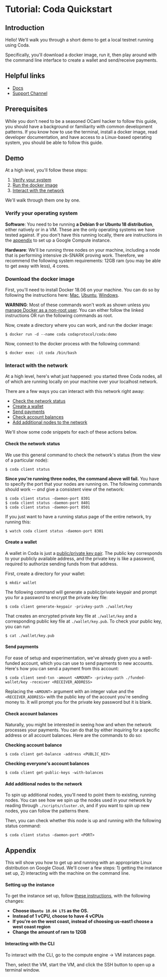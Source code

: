 # Tutorial: Coda Quickstart

## Introduction

Hello! We'll walk you through a short demo to get a local testnet running using Coda. 

Specifically, you'll download a docker image, run it, then play around with the command line interface to create a wallet and send/receive payments.

## Helpful links

- [Docs](https://codaprotocol.com/code.html)
- [Support Channel](https://discord.gg/Ur3tEAu)

## Prerequisites

While you don't need to be a seasoned OCaml hacker to follow this guide, you should have a background or familiarity with common development patterns. If you know how to use the terminal, install a docker image, read developer documentation, and have access to a Linux-based operating system, you should be able to follow this guide.

## Demo

At a high level, you'll follow these steps:

1. [Verify your system](#verify-your-system)
2. [Run the docker image](#download-the-docker-image)
3. [Interact with the network](#interact-with-the-network)

We'll walk through them one by one.

### Verify your operating system

**Software**: You need to be running **a Debian 9 or Ubuntu 18 distribution**, either natively or in a VM. These are the only operating systems we have tested against. If you don't have this running locally, there are instructions in the [appendix](#appendix) to set up a Google Compute instance.

**Hardware**: We'll be running three nodes on your machine, including a node that is performing intensive zk-SNARK proving work. Therefore, we recommend the following system requirements: 12GB ram (you may be able to get away with less), 4 cores. 

### Download the docker image

First, you'll need to install Docker 18.06 on your machine. You can do so by following the instructions here: [Mac](https://docs.docker.com/docker-for-mac/install/), [Ubuntu](https://docs.docker.com/install/linux/docker-ce/ubuntu/), [Windows](https://docs.docker.com/docker-for-windows/install/).

**WARNING**: Most of these commands won't work as shown unless you [manage Docker as a non-root user](https://docs.docker.com/install/linux/linux-postinstall/). You can either follow the linked instructions OR run the following commands as root.

Now, create a directory where you can work, and run the docker image:

```
$ docker run -d --name coda codaprotocol/coda:demo
```

Now, connect to the docker process with the following command:
```
$ docker exec -it coda /bin/bash
```

### Interact with the network

At a high level, here's what just happened: you started three Coda nodes, all of which are running locally on your machine over your localhost network.

There are a few ways you can interact with this network right away:
- [Check the network status](#check-the-network-status)
- [Create a wallet](#create-a-wallet)
- [Send payments](#send-payments)
- [Check account balances](#check-account-balances)
- [Add additional nodes to the network](#add-additional-nodes-to-the-network)

We'll show some code snippets for each of these actions below.

#### Check the network status

We use this general command to check the network's status (from the view of a particular node):

```
$ coda client status
```

**Since you're running three nodes, the command above will fail.** You have to specify the port that your nodes are running on. The following commands should work -- *and* give a consistent view of the network:

```
$ coda client status -daemon-port 8301
$ coda client status -daemon-port 8401
$ coda client status -daemon-port 8501

```

If you just want to have a running status page of the entire network, try running this:

```
$ watch coda client status -daemon-port 8301

```

#### Create a wallet

A wallet in Coda is just a [public/private key pair](https://en.wikipedia.org/wiki/Public-key_cryptography). The public key corresponds to your publicly available address, and the private key is like a password, required to authorize sending funds from that address. 

First, create a directory for your wallet:

```
$ mkdir wallet
```

The following command will generate a public/private keypair and prompt you for a password to encrypt the private key file:

```
$ coda client generate-keypair -privkey-path ./wallet/key
```

That creates an encrypted private key file at `./wallet/key` and a corresponding public key file at `./wallet/key.pub`. To check your public key, you can run

```
$ cat ./wallet/key.pub
```

#### Send payments

For ease of setup and experimentation, we've already given you a well-funded account, which you can use to send payments to new accounts. Here's how you can send a payment from this account:

```
$ coda client send-txn -amount <AMOUNT> -privkey-path ./funded-wallet/key -receiver <RECEIVER_ADDRESS>
```

Replacing the `<AMOUNT>` argument with an integer value and the `<RECEIVER_ADDRESS>` with the public key of the account you're sending money to. It will prompt you for the private key password but it is blank.

#### Check account balances

Naturally, you might be interested in seeing how and when the network processes your payments. You can do that by either inquiring for a specific address or all account balances. Here are the commands to do so:

**Checking account balance**
```
$ coda client get-balance -address <PUBLIC_KEY>
```

**Checking everyone's account balances**
```
$ coda client get-public-keys -with-balances
```

#### Add additional nodes to the network

To spin up additional nodes, you'll need to point them to existing, running nodes. You can see how we spin up the nodes used in your network by reading through `./scripts/cluster.sh`, and if you want to spin up new nodes, you can follow the patterns there.

Then, you can check whether this node is up and running with the following status command:

```
$ coda client status -daemon-port <PORT>
```


## Appendix

This will show you how to get up and running with an appropriate Linux distribution on Google Cloud. We'll cover a few steps: 1) getting the instance set up, 2) interacting with the machine on the command line.

#### Setting up the instance

To get the instance set up, follow [these instructions](https://cloud.google.com/compute/docs/quickstart-linux), with the following changes:

- **Choose `Ubuntu 18.04 LTS` as the OS.**
- **Instead of 1 vCPU, choose to have 4 vCPUs**
- **If you're on the west coast, instead of choosing us-east1 choose a west coast region**
- **Change the amount of ram to 12GB**

#### Interacting with the CLI

To interact with the CLI, go to the compute engine -> VM instances page.

Then, select the VM, start the VM, and click the SSH button to open up a terminal window.

